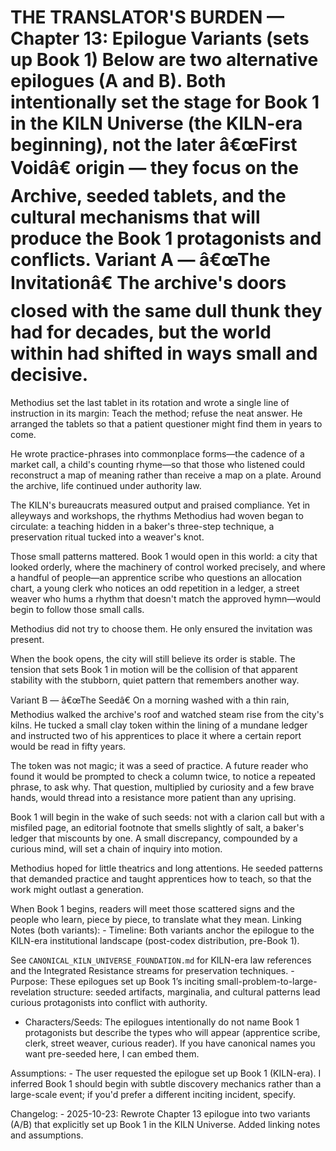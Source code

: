 # THE TRANSLATOR'S BURDEN — Chapter 13: Epilogue Variants (sets up Book 1) Below are two alternative epilogues (A and B). Both intentionally set the stage for Book 1 in the KILN Universe (the KILN-era beginning), not the later â€œFirst Voidâ€ origin — they focus on the Archive, seeded tablets, and the cultural mechanisms that will produce the Book 1 protagonists and conflicts. Variant A — â€œThe Invitationâ€ The archive's doors closed with the same dull thunk they had for decades, but the world within had shifted in ways small and decisive.

Methodius set the last tablet in its rotation and wrote a single line of instruction in its margin: Teach the method; refuse the neat answer. He arranged the tablets so that a patient questioner might find them in years to come.

He wrote practice-phrases into commonplace forms—the cadence of a market call, a child's counting rhyme—so that those who listened could reconstruct a map of meaning rather than receive a map on a plate. Around the archive, life continued under authority law.

The KILN's bureaucrats measured output and praised compliance. Yet in alleyways and workshops, the rhythms Methodius had woven began to circulate: a teaching hidden in a baker's three-step technique, a preservation ritual tucked into a weaver's knot.

Those small patterns mattered. Book 1 would open in this world: a city that looked orderly, where the machinery of control worked precisely, and where a handful of people—an apprentice scribe who questions an allocation chart, a young clerk who notices an odd repetition in a ledger, a street weaver who hums a rhythm that doesn't match the approved hymn—would begin to follow those small calls.

Methodius did not try to choose them. He only ensured the invitation was present.

When the book opens, the city will still believe its order is stable. The tension that sets Book 1 in motion will be the collision of that apparent stability with the stubborn, quiet pattern that remembers another way.

Variant B — â€œThe Seedâ€ On a morning washed with a thin rain, Methodius walked the archive's roof and watched steam rise from the city's kilns. He tucked a small clay token within the lining of a mundane ledger and instructed two of his apprentices to place it where a certain report would be read in fifty years.

The token was not magic; it was a seed of practice. A future reader who found it would be prompted to check a column twice, to notice a repeated phrase, to ask why. That question, multiplied by curiosity and a few brave hands, would thread into a resistance more patient than any uprising.

Book 1 will begin in the wake of such seeds: not with a clarion call but with a misfiled page, an editorial footnote that smells slightly of salt, a baker's ledger that miscounts by one. A small discrepancy, compounded by a curious mind, will set a chain of inquiry into motion.

Methodius hoped for little theatrics and long attentions. He seeded patterns that demanded practice and taught apprentices how to teach, so that the work might outlast a generation.

When Book 1 begins, readers will meet those scattered signs and the people who learn, piece by piece, to translate what they mean. Linking Notes (both variants): - Timeline: Both variants anchor the epilogue to the KILN-era institutional landscape (post-codex distribution, pre-Book 1).

See `CANONICAL_KILN_UNIVERSE_FOUNDATION.md` for KILN-era law references and the Integrated Resistance streams for preservation techniques. - Purpose: These epilogues set up Book 1’s inciting small-problem-to-large-revelation structure: seeded artifacts, marginalia, and cultural patterns lead curious protagonists into conflict with authority.

- Characters/Seeds: The epilogues intentionally do not name Book 1 protagonists but describe the types who will appear (apprentice scribe, clerk, street weaver, curious reader). If you have canonical names you want pre-seeded here, I can embed them.

Assumptions: - The user requested the epilogue set up Book 1 (KILN-era). I inferred Book 1 should begin with subtle discovery mechanics rather than a large-scale event; if you'd prefer a different inciting incident, specify.

Changelog: - 2025-10-23: Rewrote Chapter 13 epilogue into two variants (A/B) that explicitly set up Book 1 in the KILN Universe. Added linking notes and assumptions.
